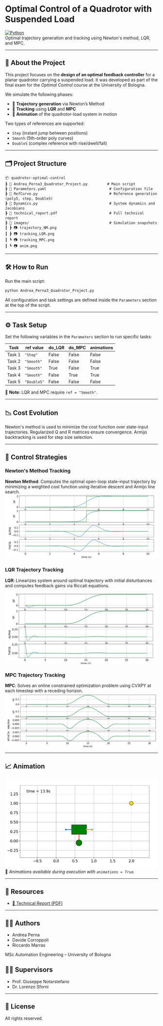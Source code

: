 # Optimal Control of a Quadrotor with Suspended Load

[![Python](https://img.shields.io/badge/Python-3.10-blue?logo=python)](https://www.python.org/)  
Optimal trajectory generation and tracking using Newton's method, LQR, and MPC.

---

## 🧠 About the Project

This project focuses on the **design of an optimal feedback controller** for a planar quadrotor carrying a suspended load. It was developed as part of the final exam for the *Optimal Control* course at the University of Bologna.

We simulate the following phases:

- 🚀 **Trajectory generation** via Newton’s Method  
- 🎯 **Tracking** using **LQR** and **MPC**
- 🎥 **Animation** of the quadrotor-load system in motion

Two types of references are supported:
- `Step` (instant jump between positions)
- `Smooth` (5th-order poly curves)
- `DoubleS` (complex reference with rise/dwell/fall)

---

## 🗂 Project Structure

```
📦 quadrotor-optimal-control
┣ 📜 Andrea_Perna3_Quadrotor_Project.py         # Main script
┣ 📜 Parameters.yaml                             # Configuration file
┣ 📜 RefCurve.py                                 # Reference generation (poly5, step, DoubleS)
┣ 📜 Dynamics.py                                 # System dynamics and Jacobians
┣ 📄 technical_report.pdf                        # Full technical report
┣ 📁 images/                                     # Simulation snapshots
┃ ┣ 📷 trajectory_NM.png
┃ ┣ 📷 tracking_LQR.png
┃ ┗ 📷 tracking_MPC.png
┃ ┗ 📷 anim.png
```

---

## 🛠 How to Run

Run the main script:

```bash
python Andrea_Perna3_Quadrotor_Project.py
```

All configuration and task settings are defined inside the `Parameters` section at the top of the script.

---

## ⚙️ Task Setup

Set the following variables in the `Parameters` section to run specific tasks:

| Task    | ref value    | do_LQR | do_MPC | animations |
|---------|--------------|--------|--------|------------|
| Task 1  | `"Step"`      | False  | False  | False      |
| Task 2  | `"Smooth"`    | False  | False  | False      |
| Task 3  | `"Smooth"`    | True   | False  | True       |
| Task 4  | `"Smooth"`    | False  | True   | True       |
| Task 5  | `"DoubleS"`   | False  | False  | False      |

🧠 **Note:** LQR and MPC require `ref = "Smooth"`.

---

## 📉 Cost Evolution

Newton's method is used to minimize the cost function over state-input trajectories. Regularized Q and R matrices ensure convergence. Armijo backtracking is used for step size selection.

---

## 🎯 Control Strategies

### Newton's Method Tracking
**Newton Method**: Computes the optimal open-loop state-input trajectory by minimizing a weighted cost function using iterative descent and Armijo line search.
![Optimal States Newton](./images/tracking_NM.png)

### LQR Trajectory Tracking
**LQR**: Linearizes system around optimal trajectory with initial disturbances and computes feedback gains via Riccati equations.
![Optimal States LQR](./images/tracking_LQR.png)

### MPC Trajectory Tracking
**MPC**: Solves an online constrained optimization problem using CVXPY at each timestep with a receding horizon.
![Optimal States MPC](./images/tracking_MPC.png)

---

## 📈 Animation

![Optimal States MPC](./images/anim.png)
📌 *Animations available during execution with `animations = True`.*

---

## 📎 Resources

- [📘 Technical Report (PDF)](./technical_report.pdf)

---

## 👨‍🎓 Authors

- Andrea Perna
- Davide Corroppoli  
- Riccardo Marras

MSc Automation Engineering – University of Bologna

## 👩‍🏫 Supervisors
- Prof. Giuseppe Notarstefano  
- Dr. Lorenzo Sforni

---

## 📜 License

All rights reserved.
